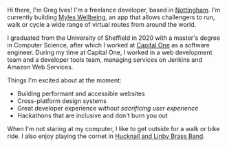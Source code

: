 Hi there, I'm Greg Ives! I'm a freelance developer, based in [Nottingham](https://www.google.com/maps/place/Nottingham). I'm currently building [Myles Wellbeing](https://www.myleswellbeing.com/), an app that allows challengers to run, walk or cycle a wide range of virtual routes from around the world.

I graduated from the University of Sheffield in 2020 with a master's degree in Computer Science, after which I worked at [Capital One](https://capitalone.co.uk/) as a software engineer. During my time at Capital One, I worked in a web development team and a developer tools team, managing services on Jenkins and Amazon Web Services.

Things I'm excited about at the moment:

- Building performant and accessible websites
- Cross-platform design systems
- Great developer experience _without sacrificing user experience_
- Hackathons that are inclusive and don't burn you out

When I'm not staring at my computer, I like to get outside for a walk or bike ride. I also enjoy playing the cornet in [Hucknall and Linby Brass Band](https://www.hucknallandlinbybrass.co.uk/).

